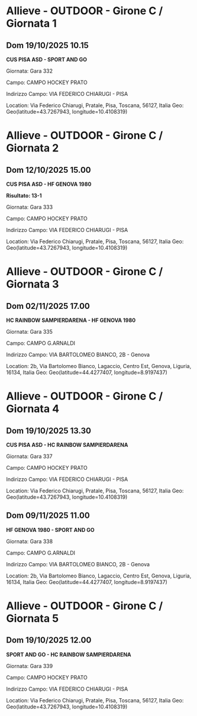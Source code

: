 

# Allieve - OUTDOOR  - Girone C / Giornata 1

## Dom 19/10/2025 10.15

<strong>CUS PISA ASD - SPORT AND GO</strong>

Giornata: Gara 332

Campo: CAMPO HOCKEY PRATO 

Indirizzo Campo:  VIA FEDERICO CHIARUGI - PISA

Location: Via Federico Chiarugi, Pratale, Pisa, Toscana, 56127, Italia
Geo: Geo(latitude=43.7267943, longitude=10.4108319)



# Allieve - OUTDOOR  - Girone C / Giornata 2

## Dom 12/10/2025 15.00

<strong>CUS PISA ASD - HF GENOVA 1980</strong>

**Risultato: 13-1**

Giornata: Gara 333

Campo: CAMPO HOCKEY PRATO 

Indirizzo Campo:  VIA FEDERICO CHIARUGI - PISA

Location: Via Federico Chiarugi, Pratale, Pisa, Toscana, 56127, Italia
Geo: Geo(latitude=43.7267943, longitude=10.4108319)



# Allieve - OUTDOOR  - Girone C / Giornata 3

## Dom 02/11/2025 17.00

<strong>HC RAINBOW SAMPIERDARENA - HF GENOVA 1980</strong>

Giornata: Gara 335

Campo: CAMPO G.ARNALDI 

Indirizzo Campo:  VIA BARTOLOMEO BIANCO, 2B - Genova

Location: 2b, Via Bartolomeo Bianco, Lagaccio, Centro Est, Genova, Liguria, 16134, Italia
Geo: Geo(latitude=44.4277407, longitude=8.9197437)



# Allieve - OUTDOOR  - Girone C / Giornata 4

## Dom 19/10/2025 13.30

<strong>CUS PISA ASD - HC RAINBOW SAMPIERDARENA</strong>

Giornata: Gara 337

Campo: CAMPO HOCKEY PRATO 

Indirizzo Campo:  VIA FEDERICO CHIARUGI - PISA

Location: Via Federico Chiarugi, Pratale, Pisa, Toscana, 56127, Italia
Geo: Geo(latitude=43.7267943, longitude=10.4108319)


## Dom 09/11/2025 11.00

<strong>HF GENOVA 1980 - SPORT AND GO</strong>

Giornata: Gara 338

Campo: CAMPO G.ARNALDI 

Indirizzo Campo:  VIA BARTOLOMEO BIANCO, 2B - Genova

Location: 2b, Via Bartolomeo Bianco, Lagaccio, Centro Est, Genova, Liguria, 16134, Italia
Geo: Geo(latitude=44.4277407, longitude=8.9197437)



# Allieve - OUTDOOR  - Girone C / Giornata 5

## Dom 19/10/2025 12.00

<strong>SPORT AND GO - HC RAINBOW SAMPIERDARENA</strong>

Giornata: Gara 339

Campo: CAMPO HOCKEY PRATO 

Indirizzo Campo:  VIA FEDERICO CHIARUGI - PISA

Location: Via Federico Chiarugi, Pratale, Pisa, Toscana, 56127, Italia
Geo: Geo(latitude=43.7267943, longitude=10.4108319)

